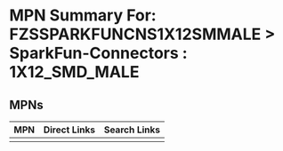 



# MPN Summary For: FZSSPARKFUNCNS1X12SMMALE > SparkFun-Connectors : 1X12_SMD_MALE

## MPNs
  

|MPN|Direct Links|Search Links|
| :--- | :--- | :--- |
||||
